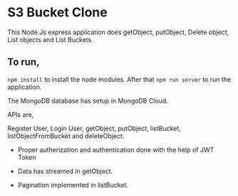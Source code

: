 # S3 Bucket Clone

This Node.Js express application does getObject, putObject, Delete object, List objects and List Buckets.

## To run,

`npm install` to install the node modules. After that `npm run server` to run the application.

The MongoDB database has setup in MongoDB Cloud.

APIs are,

Register User, Login User, getObject, putObject, listBucket, listObjectFromBucket and deleteObject.


- Proper autherization and authentication done with the help of JWT Token

- Data has streamed in getObject.

- Pagination implemented in listBucket.
